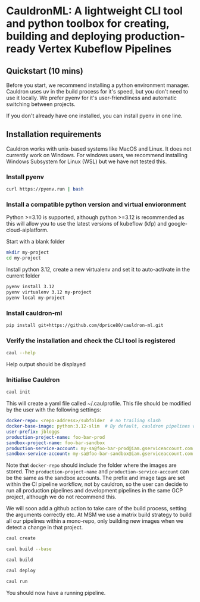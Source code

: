 # CauldronML: A lightweight CLI tool and python toolbox for creating, building and deploying production-ready Vertex Kubeflow Pipelines

## Quickstart (10 mins)

Before you start, we recommend installing a python environment manager. Cauldron uses uv in the build process for it's speed, but you don't need to use it locally. We prefer pyenv for it's user-friendliness and automatic switching between projects.

If you don't already have one installed, you can install pyenv in one line.

## Installation requirements

Cauldron works with unix-based systems like MacOS and Linux. It does not currently work on Windows. For windows users, we recommend installing Windows Subsystem for Linux (WSL) but we have not tested this.

### Install pyenv

```bash
curl https://pyenv.run | bash
```

### Install a compatible python version and virtual envioronment

Python >=3.10 is supported, although python >=3.12 is recommended as this will allow you to use the latest versions of kubeflow (kfp) and google-cloud-aiplatform.

Start with a blank folder

```bash
mkdir my-project
cd my-project
```

Install python 3.12, create a new virtualenv and set it to auto-activate in the current folder

```bash
pyenv install 3.12
pyenv virtualenv 3.12 my-project
pyenv local my-project
```

### Install cauldron-ml

```bash
pip install git+https://github.com/dprice80/cauldron-ml.git
```

### Verify the installation and check the CLI tool is registered

```bash
caul --help
```

Help output should be displayed

### Initialise Cauldron

```bash
caul init
```

This will create a yaml file called ~/.caulprofile. This file should be modified by the user with the following settings:

```yaml 
docker-repo: <repo-address>/subfolder  # no trailing slash
docker-base-image: python:3.12-slim  # By default, cauldron pipelines work with slim versions of python images (tested with 3.12).
user-prefix: jbloggs
production-project-name: foo-bar-prod
sandbox-project-name: foo-bar-sandbox
production-service-account: my-sa@foo-bar-prod@iam.gserviceaccount.com
sandbox-service-account: my-sa@foo-bar-sandbox@iam.gserviceaccount.com
```

Note that ```docker-repo``` should include the folder where the images are stored. The ```production-project-name``` and ```production-service-account``` can be the same as the sandbox accounts. The prefix and image tags are set within the CI pipeline workflow, not by cauldron, so the user can decide to run all production pipelines and development pipelines in the same GCP project, although we do not recommend this.

We will soon add a github action to take care of the build process, setting the arguments correctly etc. At MSM we use a matrix build strategy to build all our pipelines within a mono-repo, only building new images when we detect a change in that project.

```bash
caul create
```

```bash
caul build --base
```

```bash
caul build
```

```bash
caul deploy
```

```bash
caul run
```

You should now have a running pipeline.

